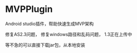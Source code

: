 # MVPPlugin
Android studio插件，帮助快速生成MVP架构

修复AS2.3问题， 修复windows路径和乱码问题， 1.3正在上传中

等不急的可以直接下载jar包，从本地安装
